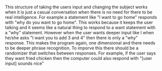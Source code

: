 This structure of taking the users input and changing the subject works when it is just a casual conversation when there is no need for there to be real intelligence. For example a statement like "I want to go home" responds with "why do you want to go home". This works because it keeps the user talking and it seems like a natural thing to respond to a want statement with a "why" statement. However when the user wants deeper input like I when he/she asks "I want you to add 3 and 4" then there is only a "why" response. This makes the program again, one dimensional and there needs to be deeper phrase recognition. To imporve this there should be a randomizer that switches between responses. For example, if the user says they want fried chicken then the computer could also respond with "[user input] sounds nice"
